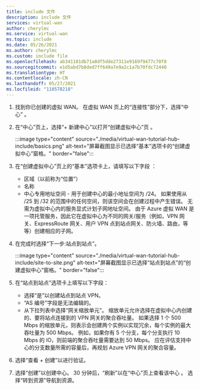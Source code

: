 ```yaml
---
title: include 文件
description: include 文件
services: virtual-wan
author: cherylmc
ms.service: virtual-wan
ms.topic: include
ms.date: 05/26/2021
ms.author: cherylmc
ms.custom: include file
ms.openlocfilehash: ab341181db71a8df5dde27311e9169f9477c70f8
ms.sourcegitcommit: e1d5abd7b8ded7ff649a7e9a2c1a7b70fdc72440
ms.translationtype: HT
ms.contentlocale: zh-CN
ms.lasthandoff: 05/27/2021
ms.locfileid: "110578218"
---
```

1. 找到你已创建的虚拟 WAN。 在虚拟 WAN 页上的“连接性”部分下，选择“中心” 。
2. 在“中心”页上，选择“+ 新建中心”以打开“创建虚拟中心”页  。

   :::image type="content" source="./media/virtual-wan-tutorial-hub-include/basics.png" alt-text="屏幕截图显示已选择“基本”选项卡的“创建虚拟中心”窗格。" border="false":::
3. 在“创建虚拟中心”页上的“基本”选项卡上，请填写以下字段 ：

   * 区域（以前称为“位置”）
   * 名称
   * 中心专用地址空间 - 用于创建中心的最小地址空间为 /24。 如果使用从 /25 到 /32 的范围中的任何空间，则该空间会在创建过程中产生错误。 无需为虚拟中心内的服务显式计划子网地址空间。 由于 Azure 虚拟 WAN 是一项托管服务，因此它在虚拟中心为不同的网关/服务（例如，VPN 网关、ExpressRoute 网关、用户 VPN 点到站点网关、防火墙、路由，等等）创建相应的子网。
4. 在完成时选择“下一步:站点到站点”。

   :::image type="content" source="./media/virtual-wan-tutorial-hub-include/site-to-site.png" alt-text="屏幕截图显示已选择“站点到站点”的“创建虚拟中心”窗格。" border="false":::

5. 在“站点到站点”选项卡上填写以下字段：

   * 选择“是”以创建站点到站点 VPN。
   * “AS 编号”字段是无法编辑的。
   * 从下拉列表中选择“网关缩放单元”。 缩放单元允许选择在虚拟中心内创建的、要将站点连接到的 VPN 网关的聚合吞吐量。 如果选择 1 个 500 Mbps 的缩放单元，则表示会创建两个实例以实现冗余，每个实例的最大吞吐量为 500 Mbps。 例如，如果你有 5 个分支，每个分支执行 10 Mbps 的 IO，则前端的聚合吞吐量需要达到 50 Mbps。 应在评估支持中心的分支数量所需的容量后，再规划 Azure VPN 网关的聚合容量。
6. 选择“查看 + 创建”以进行验证。
7. 选择“创建”以创建中心。 30 分钟后，“刷新”以在“中心”页上查看该中心 。 选择“转到资源”导航到资源。
